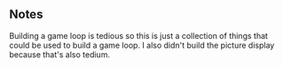 ## Notes

Building a game loop is tedious so this is just a collection of things that could be used to build a game loop. I also didn't build the picture display because that's also tedium.
